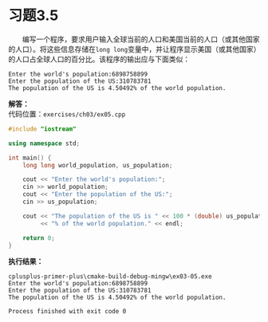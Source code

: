 # 习题3.5

&emsp;&emsp;编写一个程序，要求用户输入全球当前的人口和美国当前的人口（或其他国家的人口）。将这些信息存储在`long long`变量中，并让程序显示美国（或其他国家）的人口占全球人口的百分比。该程序的输出应与下面类似：
```
Enter the world's population:6898758899
Enter the population of the US:310783781
The population of the US is 4.50492% of the world population.
```

**解答：**  
代码位置：`exercises/ch03/ex05.cpp`
```c++
#include "iostream"

using namespace std;

int main() {
    long long world_population, us_population;

    cout << "Enter the world's population:";
    cin >> world_population;
    cout << "Enter the population of the US:";
    cin >> us_population;

    cout << "The population of the US is " << 100 * (double) us_population / (double) world_population
         << "% of the world population." << endl;

    return 0;
}
```

**执行结果：**
```
cplusplus-primer-plus\cmake-build-debug-mingw\ex03-05.exe
Enter the world's population:6898758899
Enter the population of the US:310783781
The population of the US is 4.50492% of the world population.

Process finished with exit code 0
```